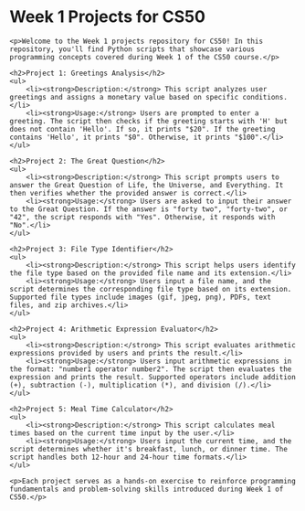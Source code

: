 <!DOCTYPE html>
<html lang="en">
<head>
    <meta charset="UTF-8">
    <meta name="viewport" content="width=device-width, initial-scale=1.0">
    <title>Week 1 Projects for CS50</title>
</head>
<body>
    <h1>Week 1 Projects for CS50</h1>

    <p>Welcome to the Week 1 projects repository for CS50! In this repository, you'll find Python scripts that showcase various programming concepts covered during Week 1 of the CS50 course.</p>

    <h2>Project 1: Greetings Analysis</h2>
    <ul>
        <li><strong>Description:</strong> This script analyzes user greetings and assigns a monetary value based on specific conditions.</li>
        <li><strong>Usage:</strong> Users are prompted to enter a greeting. The script then checks if the greeting starts with 'H' but does not contain 'Hello'. If so, it prints "$20". If the greeting contains 'Hello', it prints "$0". Otherwise, it prints "$100".</li>
    </ul>

    <h2>Project 2: The Great Question</h2>
    <ul>
        <li><strong>Description:</strong> This script prompts users to answer the Great Question of Life, the Universe, and Everything. It then verifies whether the provided answer is correct.</li>
        <li><strong>Usage:</strong> Users are asked to input their answer to the Great Question. If the answer is "forty two", "forty-two", or "42", the script responds with "Yes". Otherwise, it responds with "No".</li>
    </ul>

    <h2>Project 3: File Type Identifier</h2>
    <ul>
        <li><strong>Description:</strong> This script helps users identify the file type based on the provided file name and its extension.</li>
        <li><strong>Usage:</strong> Users input a file name, and the script determines the corresponding file type based on its extension. Supported file types include images (gif, jpeg, png), PDFs, text files, and zip archives.</li>
    </ul>

    <h2>Project 4: Arithmetic Expression Evaluator</h2>
    <ul>
        <li><strong>Description:</strong> This script evaluates arithmetic expressions provided by users and prints the result.</li>
        <li><strong>Usage:</strong> Users input arithmetic expressions in the format: "number1 operator number2". The script then evaluates the expression and prints the result. Supported operators include addition (+), subtraction (-), multiplication (*), and division (/).</li>
    </ul>

    <h2>Project 5: Meal Time Calculator</h2>
    <ul>
        <li><strong>Description:</strong> This script calculates meal times based on the current time input by the user.</li>
        <li><strong>Usage:</strong> Users input the current time, and the script determines whether it's breakfast, lunch, or dinner time. The script handles both 12-hour and 24-hour time formats.</li>
    </ul>

    <p>Each project serves as a hands-on exercise to reinforce programming fundamentals and problem-solving skills introduced during Week 1 of CS50.</p>
</body>
</html>
